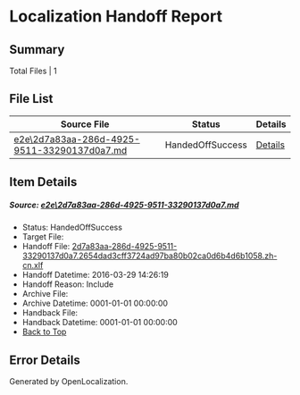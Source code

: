 # <a name='report-top'></a> Localization Handoff Report

## Summary
 Total Files | 1

## File List
 Source File | Status | Details 
 ----------- | ------ | ------- 
 [e2e\2d7a83aa-286d-4925-9511-33290137d0a7.md](https://github.com/OpenLocalizationTest/oltest/blob/1d8e3049dba93cf91a061f233dbb0893dbbfeb56/e2e/2d7a83aa-286d-4925-9511-33290137d0a7.md) | HandedOffSuccess | [Details](#7cad38f263780e4ab00308aba73e0ee6c4ac26962)

## Item Details
##### <a name='7cad38f263780e4ab00308aba73e0ee6c4ac26962'></a> Source: [e2e\2d7a83aa-286d-4925-9511-33290137d0a7.md](https://github.com/OpenLocalizationTest/oltest/blob/1d8e3049dba93cf91a061f233dbb0893dbbfeb56/e2e/2d7a83aa-286d-4925-9511-33290137d0a7.md)
* Status: HandedOffSuccess
* Target File: 
* Handoff File: [2d7a83aa-286d-4925-9511-33290137d0a7.2654dad3cff3724ad97ba80b02ca0d6b4d6b1058.zh-cn.xlf](https://github.com/OpenLocalizationTestOrg/olhandoff-e2e/blob/0027eab0ee7cd6b113fb20e64c6ca36edbe0ca32/ol-handoff/OpenLocalizationTestOrg/oltest.zh-cn/ci/ht/2d7a83aa-286d-4925-9511-33290137d0a7.2654dad3cff3724ad97ba80b02ca0d6b4d6b1058.zh-cn.xlf)
* Handoff Datetime: 2016-03-29 14:26:19
* Handoff Reason: Include
* Archive File: 
* Archive Datetime: 0001-01-01 00:00:00
* Handback File: 
* Handback Datetime: 0001-01-01 00:00:00
* [Back to Top](#report-top)


## Error Details

Generated by OpenLocalization.
